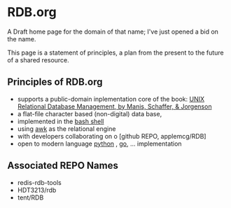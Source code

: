 # RDB.org

A Draft home page for the domain of that name; I've just opened a bid
on the name.

This page is a statement of principles, a plan from the present to
the future of a shared resource.

## Principles of RDB.org

+ supports a public-domain inplementation core of the book:
[UNIX Relational Database Management,  by Manis, Schaffer, & Jorgenson](https://www.librarything.com/work/2340177/book/170933338)
+ a flat-file character based (non-digital) data base,
+ implemented in the [bash shell](https://www.gnu.org/software/bash/manual/bash.html)
+ using [awk](https://en.wikipedia.org/wiki/AWK) as the relational engine
+ with developers collaborating on o [github REPO, applemcg/RDB]
+ open to modern language [python](https://www.python.org/)
, [go](https://go.dev), ... implementation

## Associated REPO Names

+ redis-rdb-tools
+ HDT3213/rdb
+ tent/RDB
